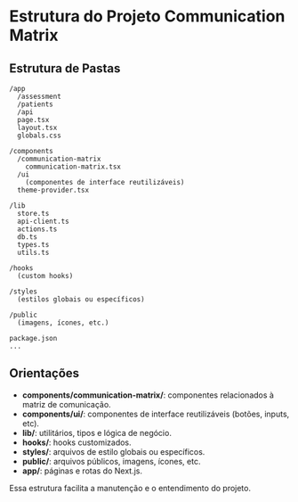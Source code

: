 # Estrutura do Projeto Communication Matrix

## Estrutura de Pastas

```
/app
  /assessment
  /patients
  /api
  page.tsx
  layout.tsx
  globals.css

/components
  /communication-matrix
    communication-matrix.tsx
  /ui
    (componentes de interface reutilizáveis)
  theme-provider.tsx

/lib
  store.ts
  api-client.ts
  actions.ts
  db.ts
  types.ts
  utils.ts

/hooks
  (custom hooks)

/styles
  (estilos globais ou específicos)

/public
  (imagens, ícones, etc.)

package.json
...
```

## Orientações
- **components/communication-matrix/**: componentes relacionados à matriz de comunicação.
- **components/ui/**: componentes de interface reutilizáveis (botões, inputs, etc).
- **lib/**: utilitários, tipos e lógica de negócio.
- **hooks/**: hooks customizados.
- **styles/**: arquivos de estilo globais ou específicos.
- **public/**: arquivos públicos, imagens, ícones, etc.
- **app/**: páginas e rotas do Next.js.

Essa estrutura facilita a manutenção e o entendimento do projeto. 